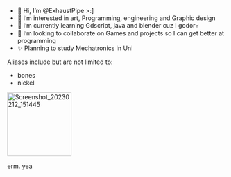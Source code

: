 - 👋 Hi, I’m @ExhaustPipe >:]
- 👀 I’m interested in art, Programming, engineering and Graphic design
- 🌱 I’m currently learning Gdscript, java and blender cuz I godor💀
- 💞️ I’m looking to collaborate on Games and projects so I can get better at programming
- ✨ Planning to study Mechatronics in Uni

Aliases include but are not limited to:
- bones
- nickel
  
<img width="148" height="147" alt="Screenshot_20230212_151445" src="https://github.com/user-attachments/assets/bf82ca7c-4615-4a75-b480-16c544fc3b15" />

erm. yea
<!---
ExhaustPipe/ExhaustPipe is a ✨ special ✨ repository because its `README.md` (this file) appears on your GitHub profile.
You can click the Preview link to take a look at your changes.
--->
